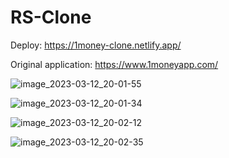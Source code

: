 # RS-Clone

Deploy: https://1money-clone.netlify.app/

Original application: https://www.1moneyapp.com/

![image_2023-03-12_20-01-55](https://user-images.githubusercontent.com/94698037/224563594-5529c760-d0b7-4e55-b432-10e6ed6dacc0.png)

![image_2023-03-12_20-01-34](https://user-images.githubusercontent.com/94698037/224563596-a17722ca-a2c4-477a-9947-4c151a4568fb.png)

![image_2023-03-12_20-02-12](https://user-images.githubusercontent.com/94698037/224563597-3f80f923-8116-496b-8b83-aa9c9aabdb06.png)

![image_2023-03-12_20-02-35](https://user-images.githubusercontent.com/94698037/224563601-355f611a-c20e-419e-91df-d25b9677ff1d.png)
